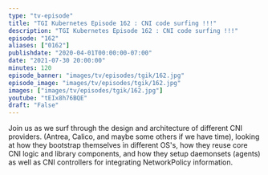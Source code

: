 ```yaml
---
type: "tv-episode"
title: "TGI Kubernetes Episode 162 : CNI code surfing !!!"
description: "TGI Kubernetes Episode 162 : CNI code surfing !!!"
episode: "162"
aliases: ["0162"]
publishdate: "2020-04-01T00:00:00-07:00"
date: "2021-07-30 20:00:00"
minutes: 120
episode_banner: "images/tv/episodes/tgik/162.jpg"
episode_image: "images/tv/episodes/tgik/162.jpg"
images: ["images/tv/episodes/tgik/162.jpg"]
youtube: "tEIx8h76BQE"
draft: "False"
---
```


Join us as we surf through the design and architecture of different CNI providers. (Antrea, Calico, and maybe some others if we have time), looking at how they bootstrap themselves in different OS's, how they reuse core CNI logic and library components,  and how they setup daemonsets (agents) as well as CNI controllers for integrating NetworkPolicy information.
